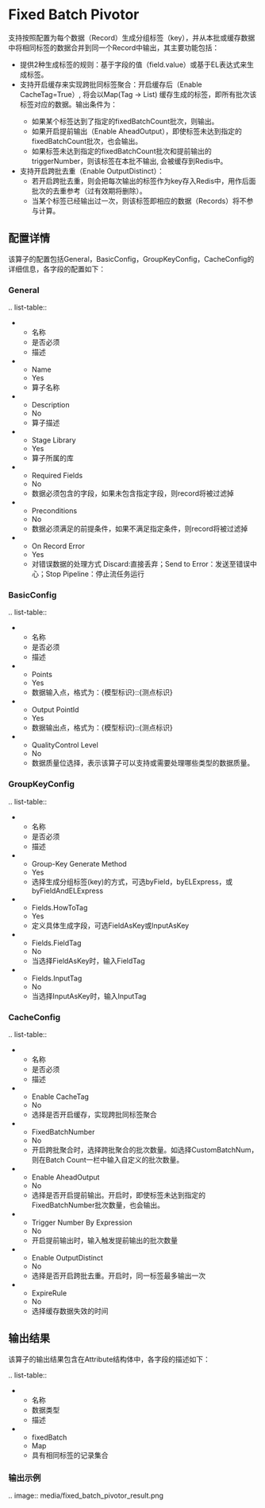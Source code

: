 # Fixed Batch Pivotor

支持按照配置为每个数据（Record）生成分组标签（key），并从本批或缓存数据中将相同标签的数据合并到同一个Record中输出，其主要功能包括：

- 提供2种生成标签的规则：基于字段的值（field.value）或基于EL表达式来生成标签。
- 支持开启缓存来实现跨批同标签聚合：开启缓存后（Enable CacheTag=True）, 将会以Map(Tag -> List<eachBatchSameKeyRecords>) 缓存生成的标签，即所有批次该标签对应的数据。输出条件为：
  - 如果某个标签达到了指定的fixedBatchCount批次，则输出。
  - 如果开启提前输出（Enable AheadOutput），即使标签未达到指定的fixedBatchCount批次，也会输出。
  - 如果标签未达到指定的fixedBatchCount批次和提前输出的triggerNumber，则该标签在本批不输出, 会被缓存到Redis中。
- 支持开启跨批去重（Enable OutputDistinct）：
  - 若开启跨批去重，则会把每次输出的标签作为key存入Redis中，用作后面批次的去重参考（过有效期将删除）。
  - 当某个标签已经输出过一次，则该标签即相应的数据（Records）将不参与计算。



## 配置详情

该算子的配置包括General，BasicConfig，GroupKeyConfig，CacheConfig的详细信息，各字段的配置如下：

### General

.. list-table::

   * - 名称
     - 是否必须
     - 描述
   * - Name
     - Yes
     - 算子名称
   * - Description
     - No
     - 算子描述
   * - Stage Library
     - Yes
     - 算子所属的库
   * - Required Fields
     - No
     - 数据必须包含的字段，如果未包含指定字段，则record将被过滤掉
   * - Preconditions
     - No
     - 数据必须满足的前提条件，如果不满足指定条件，则record将被过滤掉
   * - On Record Error
     - Yes
     - 对错误数据的处理方式  Discard:直接丢弃；Send to Error：发送至错误中心；Stop Pipeline：停止流任务运行

### BasicConfig

.. list-table::

   * - 名称
     - 是否必须
     - 描述
   * - Points
     - Yes
     - 数据输入点，格式为：{模型标识}::{测点标识}
   * - Output PointId
     - Yes
     - 数据输出点，格式为：{模型标识}::{测点标识}
   * - QualityControl Level
     - No
     - 数据质量位选择，表示该算子可以支持或需要处理哪些类型的数据质量。


### GroupKeyConfig

.. list-table::

   * - 名称
     - 是否必须
     - 描述
   * - Group-Key Generate Method
     - Yes
     - 选择生成分组标签(key)的方式，可选byField，byELExpress，或byFieldAndELExpress
   * - Fields.HowToTag
     - Yes
     - 定义具体生成字段，可选FieldAsKey或InputAsKey
   * - Fields.FieldTag
     - No
     - 当选择FieldAsKey时，输入FieldTag
   * - Fields.InputTag
     - No
     - 当选择InputAsKey时，输入InputTag

### CacheConfig

.. list-table::

   * - 名称
     - 是否必须
     - 描述
   * - Enable CacheTag
     - No
     - 选择是否开启缓存，实现跨批同标签聚合
   * - FixedBatchNumber
     - No
     - 开启跨批聚合时，选择跨批聚合的批次数量。如选择CustomBatchNum，则在Batch Count一栏中输入自定义的批次数量。
   * - Enable AheadOutput
     - No
     - 选择是否开启提前输出。开启时，即使标签未达到指定的FixedBatchNumber批次数量，也会输出。
   * - Trigger Number By Expression
     - No
     - 开启提前输出时，输入触发提前输出的批次数量
   * - Enable OutputDistinct
     - No
     - 选择是否开启跨批去重。开启时，同一标签最多输出一次
   * - ExpireRule
     - No
     - 选择缓存数据失效的时间

## 输出结果

该算子的输出结果包含在Attribute结构体中，各字段的描述如下：

.. list-table::

   * - 名称
     - 数据类型
     - 描述
   * - fixedBatch
     - Map
     - 具有相同标签的记录集合


### 输出示例

.. image:: media/fixed_batch_pivotor_result.png

<!--end-->
